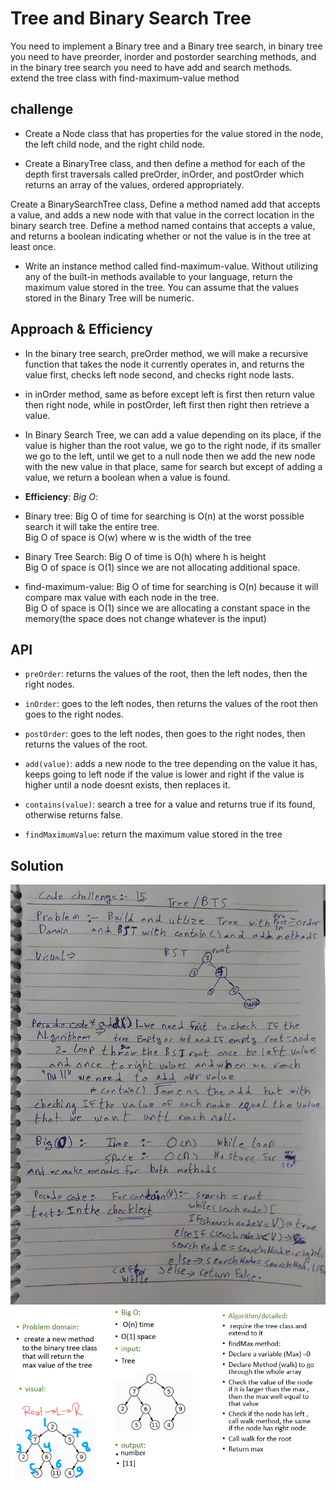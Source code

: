 # Tree and Binary Search Tree

You need to implement a Binary tree and a Binary tree search, in binary tree you need to have preorder, inorder and postorder searching methods, and in the binary tree search you need to have add and search methods.  
extend the tree class with find-maximum-value method

## challenge

- Create a Node class that has properties for the value stored in the node, the left child node, and the right child node.

- Create a BinaryTree class, and then define a method for each of the depth first traversals called preOrder, inOrder, and postOrder which returns an array of the values, ordered appropriately.

Create a BinarySearchTree class, Define a method named add that accepts a value, and adds a new node with that value in the correct location in the binary search tree.
Define a method named contains that accepts a value, and returns a boolean indicating whether or not the value is in the tree at least once.

- Write an instance method called find-maximum-value. Without utilizing any of the built-in methods available to your language, return the maximum value stored in the tree. You can assume that the values stored in the Binary Tree will be numeric.

## Approach & Efficiency

- In the binary tree search, preOrder method, we will make a recursive function that takes the node it currently operates in, and returns the value first, checks left node second, and checks right node lasts.
- in inOrder method, same as before except left is first then return value then right node, while in postOrder, left first then right then retrieve a value.

- In Binary Search Tree, we can add a value depending on its place, if the value is higher than the root value, we go to the right node, if its smaller we go to the left, until we get to a null node then we add the new node with the new value in that place, same for search but except of adding a value, we return a boolean when a value is found.

- **Efficiency**: *Big O*:

- Binary tree: Big O of time for searching is O(n) at the worst possible search it will take the entire tree.  
Big O of space is O(w) where w is the width of the tree

- Binary Tree Search: Big O of time is O(h) where h is height  
Big O of space is O(1) since we are not allocating additional space.

- find-maximum-value: Big O of time for searching is O(n) because it will compare max value with each node in the tree.  
Big O of space is O(1) since we are allocating a constant space in the memory(the space does not change whatever is the input)

## API

- `preOrder`: returns the values of the root, then the left nodes, then the right nodes.

- `inOrder`: goes to the left nodes, then returns the values of the  root then goes to the right nodes.

- `postOrder`: goes to the left nodes, then goes to the right nodes, then returns the values of the root.

- `add(value)`: adds a new node to the tree depending on the value it has, keeps going to left node if the value is lower and right if the value is higher until a node doesnt exists, then replaces it.

- `contains(value)`: search a tree for a value and returns true if its found, otherwise returns false.

- `findMaximumValue`: return the maximum value stored in the tree

## Solution

![UML Diagram](../../assets/Binary-Tree-and-BST.jpg)
![UML Diagram](../../assets/ch-16.png)
